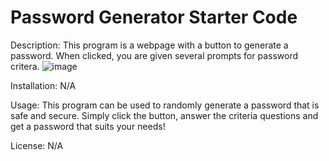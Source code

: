 # Password Generator Starter Code
Description:
  This program is a webpage with a button to generate a password. When clicked, you are given several prompts for password critera.
![image](https://user-images.githubusercontent.com/112674083/193671149-85107695-a0e8-4b6f-a6db-2e8098bbb466.png)

Installation:
  N/A
  
 Usage: 
  This program can be used to randomly generate a password that is safe and secure. Simply click the button, answer the criteria questions and get a password that suits your needs!
  
 License:
    N/A
